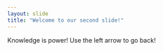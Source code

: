 ```yaml
---
layout: slide
title: "Welcome to our second slide!"
---
```

Knowledge is power!
Use the left arrow to go back!
